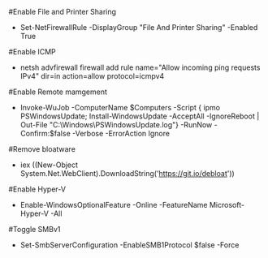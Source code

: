 #Enable File and Printer Sharing
* Set-NetFirewallRule -DisplayGroup "File And Printer Sharing" -Enabled True

#Enable ICMP
* netsh advfirewall firewall add rule name="Allow incoming ping requests IPv4" dir=in action=allow protocol=icmpv4

#Enable Remote mamgement
* Invoke-WuJob -ComputerName $Computers -Script { ipmo PSWindowsUpdate; Install-WindowsUpdate -AcceptAll -IgnoreReboot | Out-File "C:\Windows\PSWindowsUpdate.log"} -RunNow -Confirm:$false -Verbose -ErrorAction Ignore

#Remove bloatware
* iex ((New-Object System.Net.WebClient).DownloadString('https://git.io/debloat'))

#Enable Hyper-V
* Enable-WindowsOptionalFeature -Online -FeatureName Microsoft-Hyper-V -All

#Toggle SMBv1
* Set-SmbServerConfiguration -EnableSMB1Protocol $false -Force

